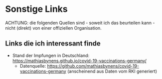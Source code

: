# Sonstige Links
ACHTUNG: die folgenden Quellen sind - soweit ich das beurteilen kann - nicht (direkt) von einer offiziellen Organisation.

## Links die ich interessant finde
- Stand der Impfungen in Deutschland: https://mathiasbynens.github.io/covid-19-vaccinations-germany/
  - Datenquelle: https://github.com/mathiasbynens/covid-19-vaccinations-germany (anscheinend aus Daten vom RKI generiert)
